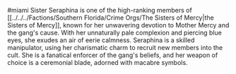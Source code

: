 #miami 
Sister Seraphina is one of the high-ranking members of [[../../../Factions/Southern Florida/Crime Orgs/The Sisters of Mercy|the Sisters of Mercy]], known for her unwavering devotion to Mother Mercy and the gang's cause. With her unnaturally pale complexion and piercing blue eyes, she exudes an air of eerie calmness. Seraphina is a skilled manipulator, using her charismatic charm to recruit new members into the cult. She is a fanatical enforcer of the gang's beliefs, and her weapon of choice is a ceremonial blade, adorned with macabre symbols.